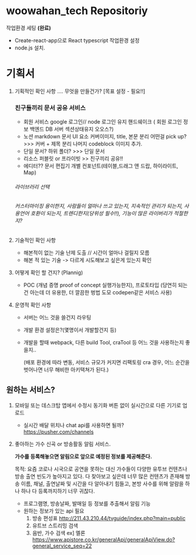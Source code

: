 # woowahan_tech Repositoriy

작업환경 세팅  __(완료)__ 

  * Create-react-app으로 React typescript 작업환경 설정
  * node.js 설치.

# 기획서
1. 기획적인 확인 사항 .... 무엇을 만들건가? [목표 설정 - 필요!!]
    ### 친구들끼리 문서 공유 서비스
    - 회원 서비스 google 로그인// node 로그인 유지 핸드쉐이크 ( 회원 로그인 정보 백엔드 DB 서버 섹션상태유지 오오스?)
    - 노션 markdown 문서 UI 요소 커버이미지, title, 본문 분리 어떤걸 pick up? >>> 커버 + 제목 분리 나머지 codeblock 이미지 추가.
    - 단일 문서? 하위 폴더? >>> 단일 문서
    - 리소스 퍼블릿 or 프라이빗 >> 친구끼리 공유!!
    - 에디터?? 문서 편집기 개별 컨포넌트(테이블,드래그 앤 드랍, 하이라이트, Map) 
    
    ###### 라이브러리 선택 
    
    ###### 커스터마이징 용이한지, 사람들이 얼마나 쓰고 있는지, 지속적인 관리가 되는지, 사용언어 호환이 되는지, 트렌디한지(당위성 필수!!), 기능이 많은 라이버리가 적절한지?


2. 기술적인 확인 사항
    - 해본적이 없는 기술 난제 도출 // 시간이 얼마나 걸릴지 모름
    - 해본 적 있는 기술 ->  다르게 시도해보고 싶은게 있는지 확인

3. 어떻게 확인 할 건지?  (Plannig)
    - POC (개념 증명 proof of concept 실행가능한지), 프로토타입 (당연히 되는건 아는데 더 유용한, 더 깔끔한 벙법 도모  codepen같은 서비스 사용) 

4. 운영적 확인 사항
    - 서버는 어느 것을 쓸건지 라우팅
    - 개발 환경 설정은?(몇명이서 개발할건지 등) 
    - 개발을 할때 webpack, 다른 build Tool, craTool 등 어느 것을 사용하는지 좋을지.. 
    
      (배포 환경에 따라 변동, 서비스 규모가 커지면 리팩토링 cra 경우, 어느 순간을 벗어나면 너무 해비한 아키택쳐가 된다.)


## 원하는 서비스?


1. 모바일 또는 데스크탑 앱에서 수정시 동기화 버튼 없이 실시간으로 다른 기기로 업로드 
  
    - 실시간 배달 위치나 chat api를 사용하면 될까? <https://pusher.com/channels>

2. 좋아하는 가수 신곡 or 방송활동 알림 서비스. 

    __가수를 등록해놓으면 알림으로 앞으로 예정된 정보를 제공해준다.__
    
    목적: 요즘 코로나 시국으로 공연을 못하는 대신 가수들이 다양한 유투브 컨텐츠나 방송 출연 빈도가 높아지고 있다.
    다 찾아보고 싶은데 너무 많은 컨텐츠가 존재해 방송 이름, 채널, 출연날짜 및 시간을 다 알아내기 힘들고, 본방 사수를 위해 알람을 하나 하나 다 등록까지하기 너무 귀찮다.
    
    
    - 프로그램명, 방송날짜, 발매일 등 정보를 추출해서 알림 기능
    - 원하는 정보가 있는 api 필요
      1. 방송 편성표 <http://211.43.210.44/tvguide/index.php?main=public>
      2. 유트브 스트리밍 검색
      3. 음반, 가수 검색 ex] 멜론 <https://www.apistore.co.kr/generalApi/generalApiView.do?general_service_seq=22>
